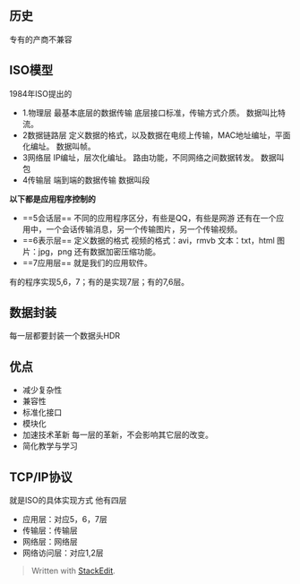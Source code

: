 ## 历史
专有的产商不兼容

## ISO模型
1984年ISO提出的
- 1.物理层
最基本底层的数据传输
底层接口标准，传输方式介质。
数据叫比特流。
- 2数据链路层
定义数据的格式，以及数据在电缆上传输，MAC地址编址，平面化编址。
数据叫帧。
- 3网络层
IP编址，层次化编址。
路由功能，不同网络之间数据转发。
数据叫包
- 4传输层
端到端的数据传输
数据叫段

**以下都是应用程序控制的**
- ==5会话层==
不同的应用程序区分，有些是QQ，有些是网游
还有在一个应用中，一个会话传输消息，另一个传输图片，另一个传输视频。
- ==6表示层==
定义数据的格式
视频的格式：avi，rmvb
文本：txt，html
图片：jpg，png
还有数据加密压缩功能。
- ==7应用层==
就是我们的应用软件。

有的程序实现5,6，7；有的是实现7层；有的7,6层。
## 数据封装
每一层都要封装一个数据头HDR
## 优点
 - 减少复杂性
 - 兼容性
 - 标准化接口
 - 模块化
 - 加速技术革新
每一层的革新，不会影响其它层的改变。
 - 简化教学与学习
## TCP/IP协议
就是ISO的具体实现方式
他有四层
- 应用层：对应5，6，7层
- 传输层：传输层
- 网络层：网络层
- 网络访问层：对应1,2层

> Written with [StackEdit](https://stackedit.io/).
<!--stackedit_data:
eyJoaXN0b3J5IjpbNTQzNDE2OTU5XX0=
-->